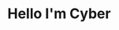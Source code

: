 <html>
  <head>
    <title> </title>
  </head>
  <body>
    <style.css src="cyber.jpg">
    <h1> Hello I'm Cyber </h1>
      </body>
    </html>
